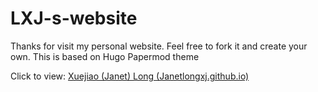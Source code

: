 # LXJ-s-website
Thanks for visit my personal website. Feel free to fork it and create your own. 
This is based on Hugo Papermod theme

Click to view: [Xuejiao (Janet) Long (Janetlongxj.github.io)](https://janetlongxj.github.io/en/)
